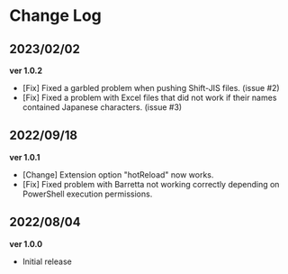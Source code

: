 # Change Log

## 2023/02/02

**ver 1.0.2**

- [Fix] Fixed a garbled problem when pushing Shift-JIS files. (issue #2)
- [Fix] Fixed a problem with Excel files that did not work if their names contained Japanese characters. (issue #3)

## 2022/09/18

**ver 1.0.1**

- [Change] Extension option "hotReload" now works.
- [Fix] Fixed problem with Barretta not working correctly depending on PowerShell execution permissions.


## 2022/08/04

**ver 1.0.0**

- Initial release